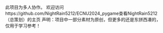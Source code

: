 此项目为多人协作。
欢迎访问https://github.com/NightRain5212/ECNU2024_pygame查看NightRain5212（总策划）的主页
声明：项目中一部分素材为原创，但更多的还是东拼西凑的，仅用于学习参考！
